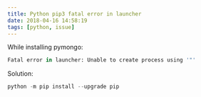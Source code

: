 ```yaml
---
title: Python pip3 fatal error in launcher
date: 2018-04-16 14:58:19
tags: [python, issue]
---
```


While installing pymongo:

```python
Fatal error in launcher: Unable to create process using '"'
```

Solution:

```python
python -m pip install --upgrade pip
```